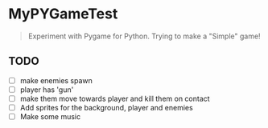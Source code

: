 
# MyPYGameTest

> Experiment with Pygame for Python. Trying to make a "Simple" game!

## TODO

- [ ] make enemies spawn
- [ ] player has 'gun'
- [ ] make them move towards player and kill them on contact
- [ ] Add sprites for the background, player and enemies
- [ ] Make some music
